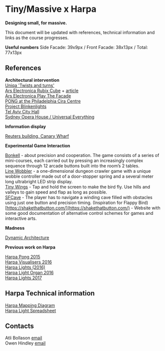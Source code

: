 # Tiny/Massive x Harpa
**Designing small, for massive.**

This document will be updated with references, technical information and links as the course progresses.

**Useful numbers**
Side Facade: 39x9px / Front Facade: 38x13px / Total: 77x13px





## References

**Architectural intervention**  
[Uniqa 'Twists and turns'](https://www.youtube.com/watch?v=BGNwjO2beFM)  
[Ars Electronica Rubix Cube](https://vimeo.com/79616059) + [article](https://archpaper.com/2014/01/students-puzzle-facade-project-is-an-architecturally-scaled-game/)  
[Ars Electronica Play The Facade](https://ars.electronica.art/center/en/play-the-facade/)  
[PONG at the Philadelphia Cira Centre](https://www.youtube.com/watch?v=hnIK54dCbqI)  
[Project Blinkenlights](https://www.youtube.com/watch?v=PZRUtKYCpms)  
[Tel Aviv City Hall](https://www.youtube.com/watch?v=9rj8mYSuR-Y)  
[Sydney Opera House / Universal Everything](https://vimeo.com/128256623)  


**Information display**

[Reuters building, Canary Wharf](https://c1.staticflickr.com/6/5255/5478812798_08311fe2e4_b.jpg)  



**Experimental Game Interaction** 

[Bonkell](http://www.game-swing.com/bonkell/) - about precision and cooperation. The game consists of a series of mini-courses, each carried out by pressing an increasingly complex sequence through 12 arcade buttons built into the room’s 2 tables.  
[Line Wobbler](http://wobblylabs.com/projects/wobbler) - a one-dimensional dungeon crawler game with a unique wobble controller made out of a door-stopper spring and a several meter long ultrabright LED strip display.  
[Tiny Wings](https://www.youtube.com/watch?v=x6pT_2E5xI0) - Tap and hold the screen to make the bird fly. Use hills and valleys to gain speed and flap as long as possible.  
[SFCave](https://www.youtube.com/watch?v=WozidC1-ASs) - The player has to navigate a winding cave filled with obstacles using just one button and precision timing. (Inspiration for Flappy Bird)  
[https://shakethatbutton.com/](https://shakethatbutton.com/) - Website with some good documentation of alternative control schemes for games and interactive arts.

**Madness**

[Dynamic Architecture](https://youtu.be/57DMoW-4xBw)  


**Previous work on Harpa**

[Harpa Pong 2015](https://vimeo.com/122900808)  
[Harpa Visualisers 2016](https://youtu.be/m53kuvMLAiY)  
[Harpa Lights (2016)](https://vimeo.com/161909071)  
[Harpa Light Organ 2016](https://vimeo.com/169834486)  
[Harpa Lights 2017](https://vimeo.com/208312871)

## Harpa Technical information

[Harpa Mapping Diagram](../kit/Harpa-Mapping-Diagram-2019.pdf)  
[Harpa Light Spreadsheet](https://docs.google.com/spreadsheets/d/1-1ouTokmmn5xHEQlZXHVdl2lA44z3ntEZEXTKQj7yvI/edit?usp=sharing)

## Contacts

Atli Bollason [email](mailto:bollason@gmail.com)  
Owen Hindley [email](mailto:owenhindley@hotmail.com)

